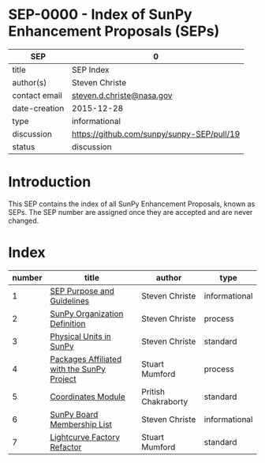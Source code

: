 # SEP-0000 - Index of SunPy Enhancement Proposals (SEPs)

| SEP           | 0                                          |
|---------------|--------------------------------------------|
| title         | SEP Index                                  |
| author(s)     | Steven Christe                             |
| contact email | steven.d.christe@nasa.gov                  |
| date-creation | 2015-12-28                                 |
| type          | informational                              |
| discussion    | https://github.com/sunpy/sunpy-SEP/pull/19 |
| status        | discussion                                 |

# Introduction

This SEP contains the index of all SunPy Enhancement Proposals,
known as SEPs. The SEP number are assigned once they are accepted
and are never changed.

# Index

| number | title                                                       | author              | type          |
|--------|-------------------------------------------------------------|---------------------|---------------|
|      1 | [SEP Purpose and Guidelines](./SEP-0001.md)                 | Steven Christe      | informational |
|      2 | [SunPy Organization Definition](./SEP-0002.md)              | Steven Christe      | process       |
|      3 | [Physical Units in SunPy](./SEP-0003.md)                    | Steven Christe      | standard      |
|      4 | [Packages Affiliated with the SunPy Project](./SEP-0004.md) | Stuart Mumford      | process       |
|      5 | [Coordinates Module](./SEP-0005.md)                         | Pritish Chakraborty | standard      |
|      6 | [SunPy Board Membership List](./SEP-0006.md)                | Steven Christe      | informational |
|      7 | [Lightcurve Factory Refactor](./SEP-0007.md)                | Stuart Mumford      | standard      |
